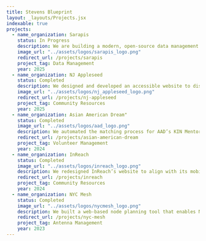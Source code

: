 ```yaml
---
title: Stevens Blueprint
layout: _layouts/Projects.jsx
indexable: true
projects:
  - name_organization: Sarapis
    status: In Progress
    description: We are building a modern, open-source data management interface for Human Services Data Standard (HSDS) datasets. Unlike ORServices, this tool adopts a modular, service-based architecture, allowing seamless integration with other HSDS applications like Connect211. It streamlines resource data creation, validation, and interoperability for social service directories
    image_url: "../assets/logos/sarapis_logo.png"
    redirect_url: /projects/sarapis
    project_tag: Data Management
    year: 2025
  - name_organization: NJ Appleseed
    status: Completed
    description: We designed and developed an accessible website to distribute NJ Appleseed’s comprehensive guide on handling medical debt. The site will provide downloadable legal resources, FAQs, and tools to help New Jersey residents navigate billing disputes, insurance appeals, and the debt collection processes.
    image_url: "../assets/logos/nj_appleseed_logo.png"
    redirect_url: /projects/nj-appleseed
    project_tag: Community Resources
    year: 2025
  - name_organization: Asian American Dream"
    status: Completed
    image_url: "../assets/logos/aad_logo.png"
    description: We automated the matching process for AAD’s KIN Mentorship Program, replacing a 48-hour manual workflow with an efficient Gale-Shapley algorithm. Our solution improves mentor-mentee pairings and includes a directory where participants can browse profiles, fostering stronger connections within the AAPI professional network.
    redirect_url: /projects/asian-american-dream
    project_tag: Volunteer Management
    year: 2024
  - name_organization: InReach
    status: Completed
    image_url: "../assets/logos/inreach_logo.png"
    description: We redesigned InReach’s website to align with its mobile app, ensuring a seamless cross-platform experience. The new site, built with a content management system (CMS), features reusable components and an intuitive interface, enabling team members to update content with ease.
    redirect_url: /projects/inreach
    project_tag: Community Resources
    year: 2024
  - name_organization: NYC Mesh
    status: Completed
    image_url: "../assets/logos/nycmesh_logo.png"
    description: We built a web-based node planning tool that enables NYC Mesh members to adjust antenna directions and frequencies in real time. By simulating interference patterns, this tool ensures new installations avoid service disruptions, optimizing community-based internet coverage across New York City.
    redirect_url: /projects/nyc-mesh
    project_tag: Antenna Management
    year: 2023
---
```

